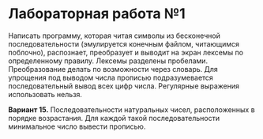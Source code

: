# **Лабораторная работа №1**
  
Написать программу, которая читая символы из бесконечной последовательности (эмулируется конечным файлом, читающимся поблочно), распознает, преобразует и выводит на экран лексемы по определенному правилу. Лексемы разделены пробелами. Преобразование делать по возможности через словарь. Для упрощения под выводом числа прописью подразумевается последовательный вывод всех цифр числа. Регулярные выражения использовать нельзя.

**Вариант 15.**
Последовательности натуральных чисел, расположенных в порядке возрастания. Для каждой такой последовательности минимальное число вывести прописью.
